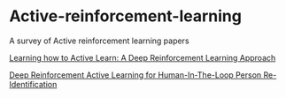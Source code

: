 # Active-reinforcement-learning
A survey of Active reinforcement learning papers

[Learning how to Active Learn: A Deep Reinforcement Learning Approach](https://arxiv.org/pdf/1708.02383.pdf)

[Deep Reinforcement Active Learning for Human-In-The-Loop Person Re-Identification](https://openaccess.thecvf.com/content_ICCV_2019/papers/Liu_Deep_Reinforcement_Active_Learning_for_Human-in-the-Loop_Person_Re-Identification_ICCV_2019_paper.pdf)
